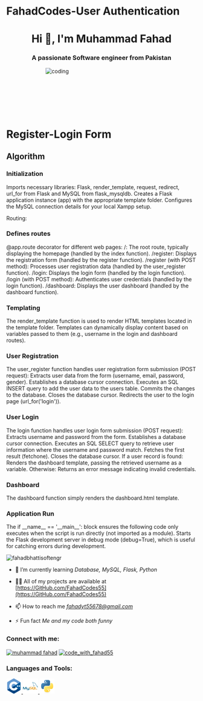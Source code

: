 # FahadCodes-User Authentication
<h1 align="center">Hi 👋, I'm Muhammad Fahad</h1>
<h3 align="center">A passionate Software engineer from Pakistan</h3>

<img align="right" alt="coding" width="400" src="https://user-images.githubusercontent.com/55389276/140866485-8fb1c876-9a8f-4d6a-98dc-08c4981eaf70.gif">
<br></br><br><br><br><br><br>
<h1>Register-Login Form</h1>

<h2>Algorithm</h2>

<h3>Initialization</h3>

<p>Imports necessary libraries: Flask, render_template, request, redirect, url_for from Flask and MySQL from flask_mysqldb.
Creates a Flask application instance (app) with the appropriate template folder.
Configures the MySQL connection details for your local Xampp setup.</p>
Routing:

<h3>Defines routes</h3>
<p>@app.route decorator for different web pages:
/: The root route, typically displaying the homepage (handled by the index function).
/register: Displays the registration form (handled by the register function).
/register (with POST method): Processes user registration data (handled by the user_register function).
/login: Displays the login form (handled by the login function).
/login (with POST method): Authenticates user credentials (handled by the login function).
/dashboard: Displays the user dashboard (handled by the dashboard function).</p>
<h3>Templating</h3>

<p>The render_template function is used to render HTML templates located in the template folder.
Templates can dynamically display content based on variables passed to them (e.g., username in the login and dashboard routes).</p>
<h3>User Registration</h3>

<p>The user_register function handles user registration form submission (POST request):
Extracts user data from the form (username, email, password, gender).
Establishes a database cursor connection.
Executes an SQL INSERT query to add the user data to the users table.
Commits the changes to the database.
Closes the database cursor.
Redirects the user to the login page (url_for('login')).</p>
<h3>User Login</h3> 

<p>The login function handles user login form submission (POST request):
Extracts username and password from the form.
Establishes a database cursor connection.
Executes an SQL SELECT query to retrieve user information where the username and password match.
Fetches the first result (fetchone).
Closes the database cursor.
If a user record is found:
Renders the dashboard template, passing the retrieved username as a variable.
Otherwise:
Returns an error message indicating invalid credentials.</p>
<h3>Dashboard</h3>

<p>The dashboard function simply renders the dashboard.html template.</p>
<h3>Application Run</h3>

<p>The if __name__ == '__main__': block ensures the following code only executes when the script is run directly (not imported as a module).
Starts the Flask development server in debug mode (debug=True), which is useful for catching errors during development.</p>



<p align="left"> <img src="https://komarev.com/ghpvc/?username=fahadbhattisoftengr&label=Profile%20views&color=0e75b6&style=flat" alt="fahadbhattisoftengr" /> </p>

- 🌱 I’m currently learning *Database, MySQL, Flask, Python*

- 👨‍💻 All of my projects are available at [https://GitHub.com/FahadCodes55](https://GitHub.com/FahadCodes55)

- 📫 How to reach me *fahadyt55678@gmail.com*

- ⚡ Fun fact *Me and my code both funny*

<h3 align="left">Connect with me:</h3>
<p align="left">
<a href="https://linkedin.com/in/muhammad fahad" target="blank"><img align="center" src="https://raw.githubusercontent.com/rahuldkjain/github-profile-readme-generator/master/src/images/icons/Social/linked-in-alt.svg" alt="muhammad fahad" height="30" width="40" /></a>
<a href="https://instagram.com/code_with_fahad55" target="blank"><img align="center" src="https://raw.githubusercontent.com/rahuldkjain/github-profile-readme-generator/master/src/images/icons/Social/instagram.svg" alt="code_with_fahad55" height="30" width="40" /></a>
</p>

<h3 align="left">Languages and Tools:</h3>
<p align="left"> <a href="https://www.w3schools.com/cpp/" target="_blank" rel="noreferrer"> <img src="https://raw.githubusercontent.com/devicons/devicon/master/icons/cplusplus/cplusplus-original.svg" alt="cplusplus" width="40" height="40"/> </a> <a href="https://www.mysql.com/" target="_blank" rel="noreferrer"> <img src="https://raw.githubusercontent.com/devicons/devicon/master/icons/mysql/mysql-original-wordmark.svg" alt="mysql" width="40" height="40"/> </a> <a href="https://www.python.org" target="_blank" rel="noreferrer"> <img src="https://raw.githubusercontent.com/devicons/devicon/master/icons/python/python-original.svg" alt="python" width="40" height="40"/> </a> </p>
